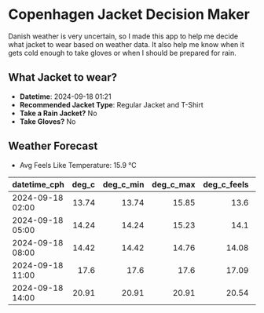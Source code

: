 
# Copenhagen Jacket Decision Maker

Danish weather is very uncertain, so I made this app to help me decide what jacket to wear based on weather data. 
It also help me know when it gets cold enough to take gloves or when I should be prepared for rain.

## What Jacket to wear?

- **Datetime**: 2024-09-18 01:21
- **Recommended Jacket Type**: Regular Jacket and T-Shirt
- **Take a Rain Jacket?** No
- **Take Gloves?** No

## Weather Forecast
- Avg Feels Like Temperature: 15.9 °C

| datetime_cph     |   deg_c |   deg_c_min |   deg_c_max |   deg_c_feels | weather   | wind   | rain   |
|:-----------------|--------:|------------:|------------:|--------------:|:----------|:-------|:-------|
| 2024-09-18 02:00 |   13.74 |       13.74 |       15.85 |         13.6  | Clouds    | Low    | None   |
| 2024-09-18 05:00 |   14.24 |       14.24 |       15.23 |         14.1  | Clouds    | Low    | None   |
| 2024-09-18 08:00 |   14.42 |       14.42 |       14.76 |         14.08 | Clouds    | Low    | None   |
| 2024-09-18 11:00 |   17.6  |       17.6  |       17.6  |         17.09 | Clear     | Low    | None   |
| 2024-09-18 14:00 |   20.91 |       20.91 |       20.91 |         20.54 | Clear     | Low    | None   |
        